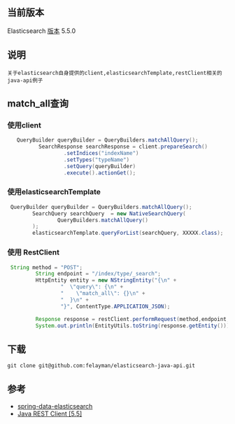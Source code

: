 

## 当前版本

 Elasticsearch  [版本](https://github.com/elasticsearch-cn/elasticsearch-definitive-guide) 5.5.0

## 说明

    关于elasticsearch自身提供的client,elasticsearchTemplate,restClient相关的java-api例子

## match_all查询

###  使用client

~~~java
   QueryBuilder queryBuilder = QueryBuilders.matchAllQuery();
          SearchResponse searchResponse = client.prepareSearch()
                  .setIndices("indexName")
                  .setTypes("typeName")
                  .setQuery(queryBuilder)
                  .execute().actionGet();
~~~

### 使用elasticsearchTemplate

~~~java
 QueryBuilder queryBuilder = QueryBuilders.matchAllQuery();
        SearchQuery searchQuery  = new NativeSearchQuery(
                QueryBuilders.matchAllQuery()
        );
        elasticsearchTemplate.queryForList(searchQuery, XXXXX.class);
~~~

###  使用 RestClient

~~~java
 String method = "POST";
         String endpoint = "/index/type/_search";
         HttpEntity entity = new NStringEntity("{\n" +
                 "  \"query\": {\n" +
                 "    \"match_all\": {}\n" +
                 "  }\n" +
                 "}", ContentType.APPLICATION_JSON);

         Response response = restClient.performRequest(method,endpoint,Collections.<String, String>emptyMap(),entity);
         System.out.println(EntityUtils.toString(response.getEntity()));
~~~

## 下载

    git clone git@github.com:felayman/elasticsearch-java-api.git


## 参考

- [spring-data-elasticsearch](https://github.com/spring-projects/spring-data-elasticsearch)
- [Java REST Client [5.5]](https://www.elastic.co/guide/en/elasticsearch/client/java-rest/current/_example_requests.html)




